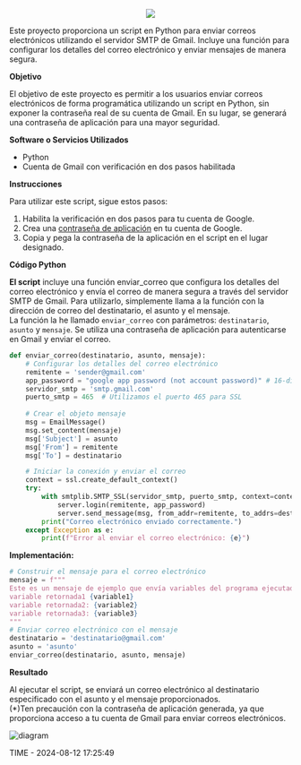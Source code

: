 <p align="center"><img src="https://github.com/ccalvop/PY-EmailSender/assets/126183973/dbf8c6a6-abde-40bb-a162-5c52cc8f04ce" /></p>

Este proyecto proporciona un script en Python para enviar correos electrónicos utilizando el servidor SMTP de Gmail. Incluye una función para configurar los detalles del correo electrónico y enviar mensajes de manera segura.

**Objetivo**

El objetivo de este proyecto es permitir a los usuarios enviar correos electrónicos de forma programática utilizando un script en Python, sin exponer la contraseña real de su cuenta de Gmail. En su lugar, se generará una contraseña de aplicación para una mayor seguridad.

**Software o Servicios Utilizados**

- Python
- Cuenta de Gmail con verificación en dos pasos habilitada

**Instrucciones**

Para utilizar este script, sigue estos pasos:

1. Habilita la verificación en dos pasos para tu cuenta de Google.  
2. Crea una [contraseña de aplicación](https://support.google.com/accounts/answer/185833?hl=en) en tu cuenta de Google.  
3. Copia y pega la contraseña de la aplicación en el script en el lugar designado.  

**Código Python**

**El script** incluye una función enviar_correo que configura los detalles del correo electrónico y envía el correo de manera segura a través del servidor SMTP de Gmail. Para utilizarlo, simplemente llama a la función con la dirección de correo del destinatario, el asunto y el mensaje.  
La función la he llamado `enviar_correo` con parámetros: `destinatario`, `asunto` y `mensaje`. Se utiliza una contraseña de aplicación para autenticarse en Gmail y enviar el correo.

```python
def enviar_correo(destinatario, asunto, mensaje):
    # Configurar los detalles del correo electrónico
    remitente = 'sender@gmail.com'
    app_password = "google app password (not account password)" # 16-digit app password
    servidor_smtp = 'smtp.gmail.com'
    puerto_smtp = 465  # Utilizamos el puerto 465 para SSL
    
    # Crear el objeto mensaje
    msg = EmailMessage()
    msg.set_content(mensaje)
    msg['Subject'] = asunto
    msg['From'] = remitente
    msg['To'] = destinatario

    # Iniciar la conexión y enviar el correo
    context = ssl.create_default_context()
    try:
        with smtplib.SMTP_SSL(servidor_smtp, puerto_smtp, context=context) as server:
            server.login(remitente, app_password)
            server.send_message(msg, from_addr=remitente, to_addrs=destinatario)
        print("Correo electrónico enviado correctamente.")
    except Exception as e:
        print(f"Error al enviar el correo electrónico: {e}")
```

**Implementación:**

```python
# Construir el mensaje para el correo electrónico
mensaje = f"""
Este es un mensaje de ejemplo que envía variables del programa ejecutado:
variable retornada1 {variable1}
variable retornada2: {variable2}
variable retornada3: {variable3}
"""
# Enviar correo electrónico con el mensaje
destinatario = 'destinatario@gmail.com'
asunto = 'asunto'
enviar_correo(destinatario, asunto, mensaje)
```

**Resultado**

Al ejecutar el script, se enviará un correo electrónico al destinatario especificado con el asunto y el mensaje proporcionados.  
(*)Ten precaución con la contraseña de aplicación generada, ya que proporciona acceso a tu cuenta de Gmail para enviar correos electrónicos.

![diagram](https://github.com/ccalvop/PY-EmailSender/assets/126183973/0c975b6a-7607-422c-934a-25a4acf22a5b)

TIME - 2024-08-12 17:25:49